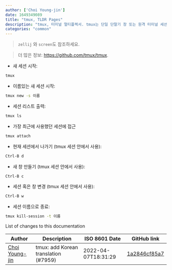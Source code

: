 ```yaml
---
author: ['Choi Young-jin']
date: 1649349089
title: "tmux, TLDR Pages"
description: "tmux, 터미널 멀티플렉서. tmux는 단일 단말기 창 또는 원격 터미널 세션 안에서 여러 세션을 사용할 수 있도록 도와줍니다."
categories: "common"
---
```

> `zellij` 와 `screen`도 참조하세요.

> 더 많은 정보: <https://github.com/tmux/tmux>.

- 새 세션 시작:

```bash
tmux
```

- 이름있는 새 세션 시작:

```bash
tmux new -s 이름
```

- 세션 리스트 출력:

```bash
tmux ls
```

- 가장 최근에 사용했던 세션에 접근

```bash
tmux attach
```

- 현재 세션에서 나가기 (tmux 세션 안에서 사용):

```bash
Ctrl-B d
```

- 새 창 만들기 (tmux 세션 안에서 사용):

```bash
Ctrl-B c
```

- 세션 혹은 창 변경 (tmux 세션 안에서 사용):

```bash
Ctrl-B w
```

- 세션 이름으로 종료:

```bash
tmux kill-session -t 이름
```
List of changes to this documentation


Author | Description | ISO 8601 Date | GitHub link
------|-----|-----|-----
[Choi Young-jin](mailto:amateur.toss@gmail.com) | tmux: add Korean translation (#7959) | 2022-04-07T18:31:29 | [1a2846cf85a7](https://github.com/tldr-pages/tldr/commit/1a2846cf85a7c878739fa4d4ea05d3a3af5522ab)

